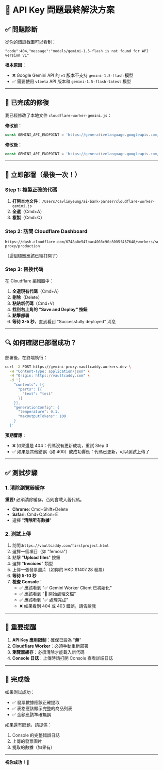 # 🎯 **API Key 問題最終解決方案**

## ✅ **問題診斷**

從你的錯誤截圖可以看到：
```
"code":404,"message":"models/gemini-1.5-flash is not found for API version v1"
```

**根本原因**：
- ❌ Google Gemini API 的 `v1` 版本不支持 `gemini-1.5-flash` 模型
- ✅ 需要使用 `v1beta` API 版本和 `gemini-1.5-flash-latest` 模型

---

## 🔧 **已完成的修復**

我已經修改了本地文件 `cloudflare-worker-gemini.js`：

**修改前**：
```javascript
const GEMINI_API_ENDPOINT = 'https://generativelanguage.googleapis.com/v1/models/gemini-1.5-flash:generateContent';
```

**修改後**：
```javascript
const GEMINI_API_ENDPOINT = 'https://generativelanguage.googleapis.com/v1beta/models/gemini-1.5-flash-latest:generateContent';
```

---

## 🚀 **立即部署（最後一次！）**

### **Step 1: 複製正確的代碼**

1. **打開本地文件**：`/Users/cavlinyeung/ai-bank-parser/cloudflare-worker-gemini.js`
2. **全選**（Cmd+A）
3. **複製**（Cmd+C）

### **Step 2: 訪問 Cloudflare Dashboard**

```
https://dash.cloudflare.com/6748a0e547bac4008c90c8005f437648/workers/services/edit/gemini-proxy/production
```

（這個標籤應該已經打開了）

### **Step 3: 替換代碼**

在 Cloudflare 編輯器中：

1. **全選現有代碼**（Cmd+A）
2. **刪除**（Delete）
3. **粘貼新代碼**（Cmd+V）
4. **找到右上角的 "Save and Deploy" 按鈕**
5. **點擊部署**
6. **等待 3-5 秒**，直到看到 "Successfully deployed" 消息

---

## 🔍 **如何確認已部署成功？**

部署後，在終端執行：

```bash
curl -X POST https://gemini-proxy.vaultcaddy.workers.dev \
  -H "Content-Type: application/json" \
  -H "Origin: https://vaultcaddy.com" \
  -d '{
    "contents": [{
      "parts": [{
        "text": "test"
      }]
    }],
    "generationConfig": {
      "temperature": 0.1,
      "maxOutputTokens": 100
    }
  }'
```

**預期響應**：
- ❌ 如果還是 404：代碼沒有更新成功，重試 Step 3
- ✅ 如果是其他錯誤（如 400）或成功響應：代碼已更新，可以測試上傳了

---

## ✅ **測試步驟**

### **1. 清除瀏覽器緩存**

**重要!** 必須清除緩存，否則會載入舊代碼。

- **Chrome**: Cmd+Shift+Delete
- **Safari**: Cmd+Option+E
- 選擇 "**清除所有數據**"

### **2. 測試上傳**

1. 訪問:`https://vaultcaddy.com/firstproject.html`
2. 選擇一個項目（如 "femora"）
3. 點擊 "**Upload files**" 按鈕
4. 選擇 "**Invoices**" 類型
5. 上傳一張發票圖片（如你的 HKD $1407.28 發票）
6. **等待 5-10 秒**
7. **檢查 Console**：
   - ✅ 應該看到 "✅ Gemini Worker Client 已初始化"
   - ✅ 應該看到 "🚀 開始處理文檔"
   - ✅ 應該看到 "✅ 處理完成"
   - ❌ 如果看到 404 或 403 錯誤，請告訴我

---

## 📝 **重要提醒**

1. **API Key 應用限制**：確保已設為 "**無**"
2. **Cloudflare Worker**：必須手動重新部署
3. **瀏覽器緩存**：必須清除才能載入新代碼
4. **Console 日誌**：上傳時請打開 Console 查看詳細日誌

---

## 🎉 **完成後**

如果測試成功：
- ✅ 發票數據應該正確提取
- ✅ 表格應該顯示完整的商品列表
- ✅ 金額應該準確無誤

如果還有問題，請提供：
1. Console 的完整錯誤日誌
2. 上傳的發票圖片
3. 提取的數據（如果有）

---

**祝你成功！🚀**
